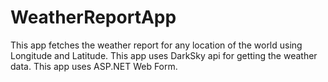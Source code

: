 # WeatherReportApp
This app fetches the weather report for any location of the world using Longitude and Latitude. This app uses DarkSky api for getting the weather data.
This app uses ASP.NET Web Form.
